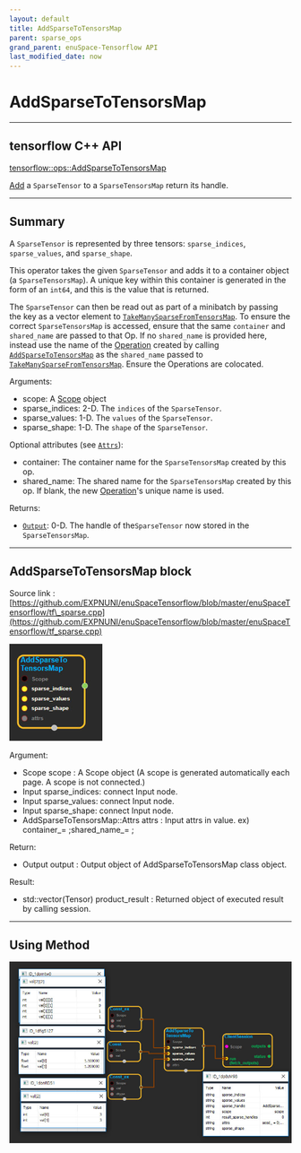 ```yaml
--- 
layout: default 
title: AddSparseToTensorsMap 
parent: sparse_ops 
grand_parent: enuSpace-Tensorflow API 
last_modified_date: now 
--- 
```


# AddSparseToTensorsMap

---

## tensorflow C++ API

[tensorflow::ops::AddSparseToTensorsMap](https://www.tensorflow.org/api_docs/cc/class/tensorflow/ops/add-sparse-to-tensors-map)

[Add](https://www.tensorflow.org/api_docs/cc/class/tensorflow/ops/add.html#classtensorflow_1_1ops_1_1_add) a `SparseTensor` to a `SparseTensorsMap` return its handle.

---

## Summary

A `SparseTensor` is represented by three tensors: `sparse_indices`, `sparse_values`, and `sparse_shape`.

This operator takes the given `SparseTensor` and adds it to a container object \(a `SparseTensorsMap`\). A unique key within this container is generated in the form of an `int64`, and this is the value that is returned.

The `SparseTensor` can then be read out as part of a minibatch by passing the key as a vector element to [`TakeManySparseFromTensorsMap`](https://www.tensorflow.org/api_docs/cc/class/tensorflow/ops/take-many-sparse-from-tensors-map.html#classtensorflow_1_1ops_1_1_take_many_sparse_from_tensors_map). To ensure the correct `SparseTensorsMap` is accessed, ensure that the same `container` and `shared_name` are passed to that Op. If no `shared_name` is provided here, instead use the name of the [Operation](https://www.tensorflow.org/api_docs/cc/class/tensorflow/operation.html#classtensorflow_1_1_operation) created by calling [`AddSparseToTensorsMap`](https://www.tensorflow.org/api_docs/cc/class/tensorflow/ops/add-sparse-to-tensors-map.html#classtensorflow_1_1ops_1_1_add_sparse_to_tensors_map) as the `shared_name` passed to [`TakeManySparseFromTensorsMap`](https://www.tensorflow.org/api_docs/cc/class/tensorflow/ops/take-many-sparse-from-tensors-map.html#classtensorflow_1_1ops_1_1_take_many_sparse_from_tensors_map). Ensure the Operations are colocated.

Arguments:

* scope: A [Scope](https://www.tensorflow.org/api_docs/cc/class/tensorflow/scope.html#classtensorflow_1_1_scope) object
* sparse\_indices: 2-D. The `indices` of the `SparseTensor`.
* sparse\_values: 1-D. The `values` of the `SparseTensor`.
* sparse\_shape: 1-D. The `shape` of the `SparseTensor`.

Optional attributes \(see [`Attrs`](https://www.tensorflow.org/api_docs/cc/struct/tensorflow/ops/add-sparse-to-tensors-map/attrs.html#structtensorflow_1_1ops_1_1_add_sparse_to_tensors_map_1_1_attrs)\):

* container: The container name for the `SparseTensorsMap` created by this op.
* shared\_name: The shared name for the `SparseTensorsMap` created by this op. If blank, the new [Operation](https://www.tensorflow.org/api_docs/cc/class/tensorflow/operation.html#classtensorflow_1_1_operation)'s unique name is used.

Returns:

* [`Output`](https://www.tensorflow.org/api_docs/cc/class/tensorflow/output.html#classtensorflow_1_1_output): 0-D. The handle of the`SparseTensor` now stored in the `SparseTensorsMap`.

---

## AddSparseToTensorsMap block

Source link : [https://github.com/EXPNUNI/enuSpaceTensorflow/blob/master/enuSpaceTensorflow/tf\_sparse.cpp](https://github.com/EXPNUNI/enuSpaceTensorflow/blob/master/enuSpaceTensorflow/tf_sparse.cpp)

![](./assets/sparse_op/AddSparseToTensorsMap1.jpg)

Argument:

* Scope scope : A Scope object \(A scope is generated automatically each page. A scope is not connected.\)
* Input sparse\_indices: connect  Input node.
* Input sparse\_values: connect Input node.
* Input sparse\_shape: connect Input node.
* AddSparseToTensorsMap::Attrs attrs : Input attrs in value. ex\) container\_= ;shared\_name\_= ;

Return:

* Output output : Output object of AddSparseToTensorsMap class object.

Result:

* std::vector\(Tensor\) product\_result : Returned object of executed result by calling session.

---

## Using Method

![](./assets/sparse_op/AddSparseToTensorsMap2.jpg)

